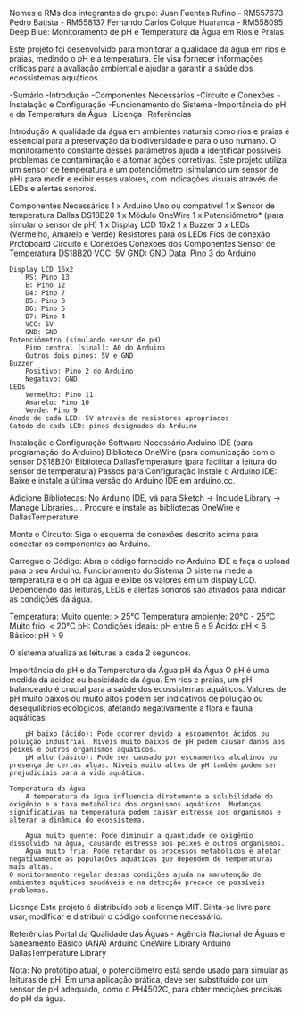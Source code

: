 Nomes e RMs dos integrantes do grupo:
Juan Fuentes Rufino - RM557673 
Pedro Batista - RM558137 
Fernando Carlos Colque Huaranca - RM558095
Deep Blue: Monitoramento de pH e Temperatura da Água em Rios e Praias

Este projeto foi desenvolvido para monitorar a qualidade da água em rios e praias, medindo o pH e a temperatura. Ele visa fornecer informações críticas para a avaliação ambiental e ajudar a garantir a saúde dos ecossistemas aquáticos.

-Sumário
-Introdução
-Componentes Necessários
-Circuito e Conexões
-Instalação e Configuração
-Funcionamento do Sistema
-Importância do pH e da Temperatura da Água
-Licença
-Referências

Introdução
    A qualidade da água em ambientes naturais como rios e praias é essencial para a preservação da biodiversidade e para o uso humano. O monitoramento constante desses parâmetros ajuda a identificar possíveis problemas de contaminação e a tomar ações corretivas. Este projeto utiliza um sensor de temperatura e um potenciômetro (simulando um sensor de pH) para medir e exibir esses valores, com indicações visuais através de LEDs e alertas sonoros.

Componentes Necessários
    1 x Arduino Uno ou compatível
    1 x Sensor de temperatura Dallas DS18B20
    1 x Módulo OneWire
    1 x Potenciômetro* (para simular o sensor de pH)
    1 x Display LCD 16x2
    1 x Buzzer
    3 x LEDs (Vermelho, Amarelo e Verde)
    Resistores para os LEDs
    Fios de conexão
    Protoboard
Circuito e Conexões
    Conexões dos Componentes
    Sensor de Temperatura DS18B20
        VCC: 5V
        GND: GND
        Data: Pino 3 do Arduino

    Display LCD 16x2
        RS: Pino 13
        E: Pino 12
        D4: Pino 7
        D5: Pino 6
        D6: Pino 5
        D7: Pino 4
        VCC: 5V
        GND: GND
    Potenciômetro (simulando sensor de pH)
        Pino central (sinal): A0 do Arduino
        Outros dois pinos: 5V e GND
    Buzzer
        Positivo: Pino 2 do Arduino
        Negativo: GND
    LEDs
        Vermelho: Pino 11
        Amarelo: Pino 10
        Verde: Pino 9
    Anodo de cada LED: 5V através de resistores apropriados
    Catodo de cada LED: pinos designados do Arduino

Instalação e Configuração
    Software Necessário
    Arduino IDE (para programação do Arduino)
    Biblioteca OneWire (para comunicação com o sensor DS18B20)
    Biblioteca DallasTemperature (para facilitar a leitura do sensor de temperatura)
    Passos para Configuração
    Instale o Arduino IDE:
    Baixe e instale a última versão do Arduino IDE em arduino.cc.

Adicione Bibliotecas:
    No Arduino IDE, vá para Sketch -> Include Library -> Manage Libraries.... Procure e instale as bibliotecas OneWire e DallasTemperature.

Monte o Circuito:
    Siga o esquema de conexões descrito acima para conectar os componentes ao Arduino.

Carregue o Código:
    Abra o código fornecido no Arduino IDE e faça o upload para o seu Arduino.
    Funcionamento do Sistema
    O sistema mede a temperatura e o pH da água e exibe os valores em um display LCD. Dependendo das leituras, LEDs e alertas sonoros são ativados para indicar as condições da água.

Temperatura:
    Muito quente: > 25°C
    Temperatura ambiente: 20°C - 25°C
    Muito frio: < 20°C
pH:
    Condições ideais: pH entre 6 e 9
    Ácido: pH < 6
    Básico: pH > 9

O sistema atualiza as leituras a cada 2 segundos.

Importância do pH e da Temperatura da Água
    pH da Água
        O pH é uma medida da acidez ou basicidade da água. Em rios e praias, um pH balanceado é crucial para a saúde dos ecossistemas aquáticos. Valores de pH muito baixos ou muito altos podem ser indicativos de poluição ou desequilíbrios ecológicos, afetando negativamente a flora e fauna aquáticas.

        pH baixo (ácido): Pode ocorrer devido a escoamentos ácidos ou poluição industrial. Níveis muito baixos de pH podem causar danos aos peixes e outros organismos aquáticos.
        pH alto (básico): Pode ser causado por escoamentos alcalinos ou presença de certas algas. Níveis muito altos de pH também podem ser prejudiciais para a vida aquática.

    Temperatura da Água
        A temperatura da água influencia diretamente a solubilidade do oxigênio e a taxa metabólica dos organismos aquáticos. Mudanças significativas na temperatura podem causar estresse aos organismos e alterar a dinâmica do ecossistema.

        Água muito quente: Pode diminuir a quantidade de oxigênio dissolvido na água, causando estresse aos peixes e outros organismos.
        Água muito fria: Pode retardar os processos metabólicos e afetar negativamente as populações aquáticas que dependem de temperaturas mais altas.
    O monitoramento regular dessas condições ajuda na manutenção de ambientes aquáticos saudáveis e na detecção precoce de possíveis problemas.

Licença
    Este projeto é distribuído sob a licença MIT. Sinta-se livre para usar, modificar e distribuir o código conforme necessário.

Referências
    Portal da Qualidade das Águas - Agência Nacional de Águas e Saneamento Básico (ANA)
    Arduino OneWire Library
    Arduino DallasTemperature Library

Nota: No protótipo atual, o potenciômetro está sendo usado para simular as leituras de pH. Em uma aplicação prática, deve ser substituído por um sensor de pH adequado, como o PH4502C, para obter medições precisas do pH da água.